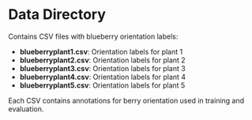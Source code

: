 # Data Directory

Contains CSV files with blueberry orientation labels:

- **blueberryplant1.csv**: Orientation labels for plant 1
- **blueberryplant2.csv**: Orientation labels for plant 2
- **blueberryplant3.csv**: Orientation labels for plant 3
- **blueberryplant4.csv**: Orientation labels for plant 4
- **blueberryplant5.csv**: Orientation labels for plant 5

Each CSV contains annotations for berry orientation used in training and evaluation.
